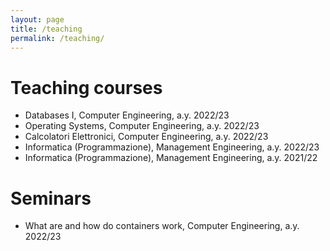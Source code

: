 ```yaml
---
layout: page
title: /teaching
permalink: /teaching/
---
```

# Teaching courses

- Databases I, Computer Engineering, a.y. 2022/23
- Operating Systems, Computer Engineering, a.y. 2022/23
- Calcolatori Elettronici, Computer Engineering, a.y. 2022/23
- Informatica (Programmazione), Management Engineering, a.y. 2022/23
- Informatica (Programmazione), Management Engineering, a.y. 2021/22

# Seminars

- What are and how do containers work, Computer Engineering, a.y. 2022/23
